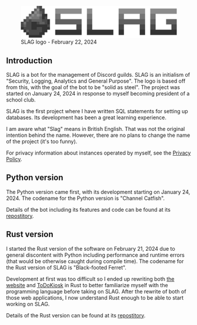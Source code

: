<figure>
    <img src="/static/projects/slag_logo_600.png">
    <figcaption>SLAG logo - February 22, 2024</figcaption>
</figure>

## Introduction
SLAG is a bot for the management of Discord guilds. SLAG is an initialism of "Security, Logging, Analytics and General Purpose". The logo is based off from this, with the goal of the bot to be "solid as steel". The project was started on January 24, 2024 in response to myself becoming president of a school club.

SLAG is the first project where I have written SQL statements for setting up databases. Its development has been a great learning experience.

I am aware what "Slag" means in British English. That was not the original intention behind the name. However, there are no plans to change the name of the project (it's too funny).

For privacy information about instances operated by myself, see the [Privacy Policy](../../privacy/).

## Python version
The Python version came first, with its development starting on January 24, 2024. The codename for the Python version is "Channel Catfish".

Details of the bot including its features and code can be found at its [repostitory](https://github.com/ctcl-bregis/slag-python).

## Rust version
I started the Rust version of the software on February 21, 2024 due to general discontent with Python including performance and runtime errors (that would be otherwise caught during compile time). The codename for the Rust version of SLAG is "Black-footed Ferret".

Development at first was too difficult so I ended up rewriting both [the website](../ctclsite/) and [ToDoKiosk](../todokiosk/) in Rust to better familiarize myself with the programming language before taking on SLAG. After the rewrite of both of those web applications, I now understand Rust enough to be able to start working on SLAG.

Details of the Rust version can be found at its [repostitory](https://github.com/ctcl-bregis/slag-rust).
